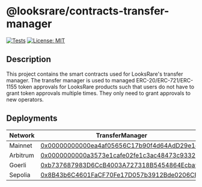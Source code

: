 # @looksrare/contracts-transfer-manager

[![Tests](https://github.com/LooksRare/contracts-transfer-manager/actions/workflows/tests.yaml/badge.svg)](https://github.com/LooksRare/contracts-transfer-manager/actions/workflows/tests.yaml)
[![License: MIT](https://img.shields.io/badge/License-MIT-blue.svg)](https://opensource.org/licenses/MIT)

## Description

This project contains the smart contracts used for LooksRare's transfer manager. The transfer manager is used to managed ERC-20/ERC-721/ERC-1155 token approvals for LooksRare products such that users do not have to grant token approvals multiple times. They only need to grant approvals to new operators.

## Deployments

| Network  | TransferManager                                                                                                               |
| -------- | ----------------------------------------------------------------------------------------------------------------------------- |
| Mainnet  | [0x00000000000ea4af05656C17b90f4d64AdD29e1d](https://etherscan.io/address/0x00000000000ea4af05656C17b90f4d64AdD29e1d)         |
| Arbitrum | [0x0000000000a3573e1cafe02fe1c3ac48473c9332](https://arbiscan.io/address/0x0000000000a3573e1cafe02fe1c3ac48473c9332)          |
| Goerli   | [0xb737687983D6CcB4003A727318B5454864Ecba9d](https://goerli.etherscan.io/address/0xb737687983D6CcB4003A727318B5454864Ecba9d)  |
| Sepolia  | [0x8B43b6C4601FaCF70Fe17D057b3912Bde0206CFB](https://sepolia.etherscan.io/address/0x8B43b6C4601FaCF70Fe17D057b3912Bde0206CFB) |
